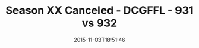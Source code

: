 ---
title: Season XX Canceled - DCGFFL - 931 vs 932
teams_score:
- team: 931
  score: 39
- team: 932
  score: 34
mvp: 'Peter Pham (Baby Blue), Matt Cline (Purple) '
game-ball: ''
sportsperson: ''
season: 11
week: 7
date: '2015-11-03T18:51:46'
pageid: season-11-week-7-931-vs-932
---